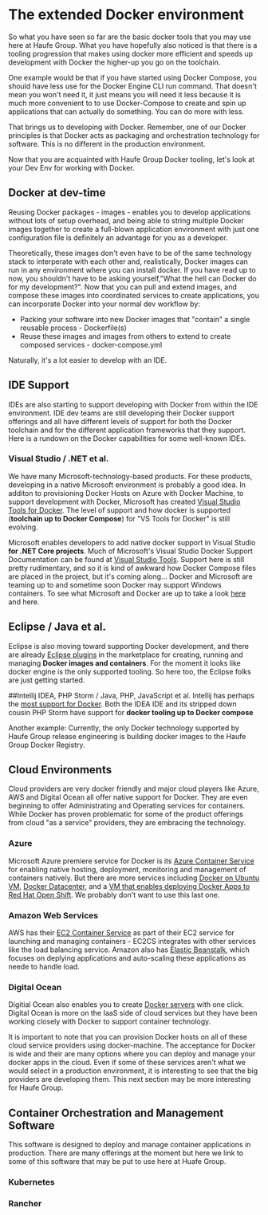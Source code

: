 # The extended Docker environment

So what you have seen so far are the basic docker tools that you may use here at Haufe Group. What you have hopefully also noticed is that there is a tooling progression that makes using docker more efficient and speeds up development with Docker the higher-up you go on the toolchain. 

One example would be that if you have started using Docker Compose, you should have less use for the Docker Engine CLI run command. That doesn't mean you won't need it, it just means you will need it less because it is much more convenient to to use Docker-Compose to create and spin up applications that can actually do something. You can do more with less.

That brings us to developing with Docker. Remember, one of our Docker principles is that Docker acts as packaging and orchestration technology for software. This is no different in the production environment.  

Now that you are acquainted with Haufe Group Docker tooling, let's look at your Dev Env for working with Docker. 

## Docker at dev-time
Reusing Docker packages - images - enables you to develop applications without lots of setup overhead, and being able to string multiple Docker images together to create a full-blown application environment with just one configuration file is definitely an advantage for you as a developer. 

Theoretically, these images don't even have to be of the same technology stack to interperate with each other and, realistically, Docker images can run in any environment where you can install docker. If you have read up to now, you shouldn't have to be asking yourself,"What the hell can Docker do for my development?". Now that you can pull and extend images, and compose these images into coordinated services to create applications, you can incorporate Docker into your normal dev workflow by:

* Packing your software into new Docker images that "contain" a single reusable process - Dockerfile(s)
* Reuse these images and images from others to extend to create composed services - docker-compose.yml

Naturally, it's a lot easier to develop with an IDE. 

## IDE Support
IDEs are also starting to support developing with Docker from within the IDE environment.  IDE dev teams are still developing their Docker support offerings and all have different levels of support for both the Docker toolchain and for the different application frameworks that they support. Here is a rundown on the Docker capabilities for some well-known IDEs.

### Visual Studio / .NET et al.

We have many Microsoft-technology-based products. For these products, developing in a native Microsoft environment is probably a good idea. In additon to provisioning Docker Hosts on Azure with Docker Machine, to support development with Docker, Microsoft has created [Visual Studio Tools for Docker](https://marketplace.visualstudio.com/items?itemName=MicrosoftCloudExplorer.VisualStudioToolsforDocker-Preview). The level of support and how docker is supported (**toolchain up to Docker Compose**) for "VS Tools for Docker" is still evolving.

Microsoft enables developers to add native docker support in Visual Studio **for .NET Core projects**. Much of Microsoft's Visual Studio Docker Support Documentation can be found at [Visual Studio Tools](https://marketplace.visualstudio.com/items?itemName=MicrosoftCloudExplorer.VisualStudioToolsforDocker-Preview). Support here is  still pretty rudimentary, and so it is kind of awkward how Docker Compose files are placed in the project, but it's coming along... Docker and Microsoft are teaming up to and sometime soon Docker may support Windows containers. To see what Microsoft and Docker are up to take a look [here](https://www.simple-talk.com/cloud/platform-as-a-service/windows-containers-and-docker/) and here. 

## Eclipse / Java et al.
Eclipse is also moving toward supporting Docker development, and there are already [Eclipse plugins](https://marketplace.eclipse.org/search/site/%2522Docker%2522) in the marketplace for creating, running and managing **Docker images and containers**. For the moment it looks like docker engine is the only supported tooling. So here too, the Eclipse folks are just getting started. 

##Intellij IDEA, PHP Storm / Java, PHP, JavaScript et al.
Intellij has perhaps the [most support for Docker](https://www.jetbrains.com/help/idea/2016.2/docker.html). Both the IDEA IDE and its stripped down cousin PHP Storm have support for **docker tooling up to Docker compose**

Another example: Currently, the only Docker technology supported by Haufe Group release engineering is building docker images to the Haufe Group Docker Registry. 

## Cloud Environments
Cloud providers are very docker friendly and major cloud players like Azure, AWS and Digital Ocean all offer native support for Docker. They are even beginning to offer Administrating and Operating services for containers. While Docker has proven problematic for some of the product offerings from cloud "as a service" providers, they are embracing the technology. 

### Azure
Microsoft Azure premiere service for Docker is its [Azure Container Service](https://azure.microsoft.com/en-us/services/container-service/) for enabling native hosting, deployment, monitoring and management of containers natively. But there are more services including [Docker on Ubuntu VM](https://azure.microsoft.com/en-us/marketplace/partners/canonicalandmsopentech/dockeronubuntuserver1404lts/), [Docker Datacenter](https://azure.microsoft.com/en-us/marketplace/partners/docker/dockerdatacenterdocker-datacenter/), and a [VM that enables deploying Docker Apps to Red Hat Open Shift](https://azure.microsoft.com/en-us/marketplace/partners/click2cloud-inc/click2cloud-devops-cloud-solution/). We probably don't want to use this last one.

 ### Amazon Web Services 
AWS has their [EC2 Container Service](https://aws.amazon.com/ecs/?nc2=h_m1) as part of their EC2 service for launching and managing containers - EC2CS integrates with other services like the load balancing service. Amazon also has [Elastic Beanstalk](https://aws.amazon.com/elasticbeanstalk/), which focuses on deplying applications and auto-scaling these applications as neede to handle load.

### Digital Ocean
Digitial Ocean also enables you to create [Docker servers](https://www.digitalocean.com/products/one-click-apps/docker/) with one click. Digital Ocean is more on the IaaS side of cloud services but they have been working closely with Docker to support container technology.

It is important to note that you can provision Docker hosts on all of these cloud service providers using docker-machine. The acceptance for Docker is wide and their are many options where you can deploy and manage your docker apps in the cloud. Even if some of these services aren't what we would select in a production environment, it is interesting to see that the big providers are developing them. This next section may be more interesting for Haufe Group.

## Container Orchestration and Management Software
This software is designed to deploy and manage container applications in production. There are many offerings at the moment but here we link to some of this software that may be put to use here at Huafe Group.

### Kubernetes

 

### Rancher

 
 




